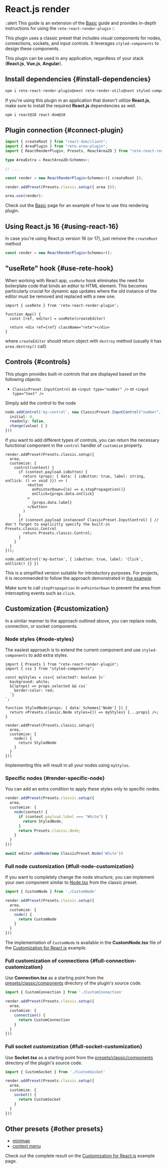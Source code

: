# React.js render
::alert
This guide is an extension of the [Basic](/docs/guides/basic) guide and provides in-depth instructions for using the `rete-react-render-plugin`
::

This plugin uses a classic preset that includes visual components for nodes, connections, sockets, and input controls. It leverages `styled-components` to design these components.

This plugin can be used in any application, regardless of your stack (**React.js**, **Vue.js**, **Angular**).

## Install dependencies {#install-dependencies}

```bash
npm i rete-react-render-plugin@next rete-render-utils@next styled-components@next
```

If you're using this plugin in an application that doesn't utilize **React.js**, make sure to install the required **React.js** dependencies as well.

```bash
npm i react@18 react-dom@18
```

## Plugin connection {#connect-plugin}

```ts
import { createRoot } from "react-dom/client";
import { AreaPlugin } from "rete-area-plugin";
import { ReactRenderPlugin, Presets, ReactArea2D } from "rete-react-render-plugin";

type AreaExtra = ReactArea2D<Schemes>;

// ....

const render = new ReactRenderPlugin<Schemes>({ createRoot });

render.addPreset(Presets.classic.setup({ area }));

area.use(render);
```

Check out the [Basic](/examples) page for an example of how to use this rendering plugin.

## Using React.js 16 {#using-react-16}

In case you're using React.js version 16 (or 17), just remove the `createRoot` method

```ts
const render = new ReactRenderPlugin<Schemes>();
```

## "useRete" hook {#use-rete-hook}

When working with React app, `useRete` hook eliminates the need for boilerplate code that binds an editor to HTML element. This becomes particularly crucial for dynamic app updates where the old instance of the editor must be removed and replaced with a new one.

```tsx
import { useRete } from 'rete-react-render-plugin';

function App() {
  const [ref, editor] = useRete(createEditor)

  return <div ref={ref} className="rete"></div>
}
```

where `createEditor` should return object with `destroy` method (usually it has `area.destroy()` call)

## Controls {#controls}

This plugin provides built-in controls that are displayed based on the following objects:

- `ClassicPreset.InputControl` as `<input type="number" />` or `<input type="text" />`

Simply add the control to the node

```ts
node.addControl('my-control', new ClassicPreset.InputControl("number", {
  initial: 0,
  readonly: false,
  change(value) { }
}))
```

If you want to add different types of controls, you can return the necessary functional component in the `control` handler of `customize` property.

```tsx
render.addPreset(Presets.classic.setup({
  area,
  customize: {
    control(context) {
      if (context.payload.isButton) {
        return (props: { data: { isButton: true, label: string, onClick: () => void }}) => (
          <button
            onPointerDown={(e) => e.stopPropagation()}
            onClick={props.data.onClick}
          >
            {props.data.label}
          </button>
        )
      }
      if (context.payload instanceof ClassicPreset.InputControl) { // don't forget to explicitly specify the built-in Presets.classic.Control
        return Presets.classic.Control;
      }
    }
  }
}));

node.addControl('my-button', { isButton: true, label: 'Click', onClick() {} })
```

This is a simplified version suitable for introductory purposes. For projects, it is recommended to follow the approach demonstrated in [the example](/examples/react/controls)

Make sure to call `stopPropagation` in `onPointerDown` to prevent the area from intercepting events such as `click`.

## Customization {#customization}

In a similar manner to the approach outlined above, you can replace node, connection, or socket components.

### Node styles {#node-styles}

The easiest approach is to extend the current component and use `styled-components` to add extra styles.

```tsx
import { Presets } from "rete-react-render-plugin";
import { css } from "styled-components";

const myStyles = css<{ selected?: boolean }>`
  background: white;
  ${(props) => props.selected && css`
    border-color: red;
  `}
`;

function StyledNode(props: { data: Schemes['Node'] }) {
  return <Presets.classic.Node styles={() => myStyles} {...props} />;
}

render.addPreset(Presets.classic.setup({
  area,
  customize: {
    node() {
      return StyledNode
    }
  }
}))
```

Implementing this will result in all your nodes using `myStyles`.

### Specific nodes {#render-specific-node}

You can add an extra condition to apply these styles only to specific nodes.

```ts
render.addPreset(Presets.classic.setup({
  area,
  customize: {
    node(context) {
      if (context.payload.label === "White") {
        return StyledNode;
      }
      return Presets.classic.Node;
    }
  }
}))

await editor.addNode(new ClassicPreset.Node('White'))
```

### Full node customization {#full-node-customization}

If you want to completely change the node structure, you can implement your own component similar to [Node.tsx](https://github.com/retejs/react-render-plugin/blob/next/src/presets/classic/components/Node.tsx) from the classic preset.

```ts
import { CustomNode } from './CustomNode'

render.addPreset(Presets.classic.setup({
  area,
  customize: {
    node() {
      return CustomNode
    }
  }
}))
```

The implementation of `CustomNode` is available in the **CustomNode.tsx** file of the [Customization for React.js](/examples/react/customization) example.

### Full customization of connections {#full-connection-customization}

Use **Connection.tsx** as a starting point from the [presets/classic/components](https://github.com/retejs/react-render-plugin/blob/next/src/presets/classic/components) directory of the plugin's source code.

```ts
import { CustomConnection } from './CustomConnection'

render.addPreset(Presets.classic.setup({
  area,
  customize: {
    connection() {
      return CustomConnection
    }
  }
}))
```

### Full socket customization {#full-socket-customization}

Use **Socket.tsx** as a starting point from the [presets/classic/components](https://github.com/retejs/react-render-plugin/blob/next/src/presets/classic/components) directory of the plugin's source code.


```ts
import { CustomSocket } from './CustomSocket'

render.addPreset(Presets.classic.setup({
  area,
  customize: {
    socket() {
      return CustomSocket
    }
  }
}))
```

## Other presets {#other presets}

- [minimap](/docs/guides/minimap)
- [context menu](/docs/guides/context-menu)

Check out the complete result on the [Customization for React.js](/examples/react/customization) example page.
